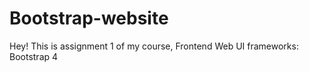 # Bootstrap-website
Hey! This is assignment 1 of my course, Frontend Web UI frameworks: Bootstrap 4
